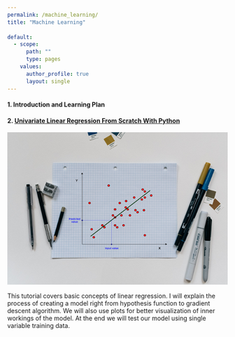 ```yaml
---
permalink: /machine_learning/
title: "Machine Learning"

default:
  - scope:
      path: ""
      type: pages    
    values:
      author_profile: true
      layout: single
---
```


#### 1. Introduction and Learning Plan

#### 2. [Univariate Linear Regression From Scratch With Python](https://satishgunjal.github.io/univariate_lr/)

![Linear_Regression_Header.png](https://raw.githubusercontent.com/satishgunjal/images/master/Linear_Regression_Header_640x441.png)

This tutorial covers basic concepts of linear regression. I will explain the process of creating a model right from hypothesis function to gradient descent algorithm. We will also use plots for better visualization of inner workings of the model. At the end we will test our model using single variable training data.
